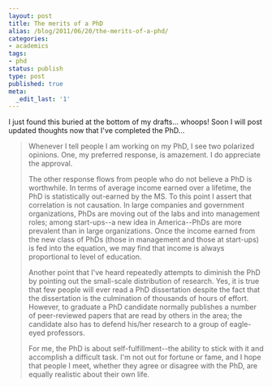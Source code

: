 ```yaml
---
layout: post
title: The merits of a PhD
alias: /blog/2011/06/20/the-merits-of-a-phd/
categories:
- academics
tags:
- phd
status: publish
type: post
published: true
meta:
  _edit_last: '1'
---
```

I just found this buried at the bottom of my drafts... whoops! Soon I will post updated thoughts now that I've completed the PhD...
<blockquote>Whenever I tell people I am working on my PhD, I see two polarized opinions. One, my preferred response, is amazement. I do appreciate the approval.

The other response flows from people who do not believe a PhD is worthwhile. In terms of average income earned over a lifetime, the PhD is statistically out-earned by the MS. To this point I assert that correlation is not causation. In large companies and government organizations, PhDs are moving out of the labs and into management roles; among start-ups--a new idea in America--PhDs are more prevalent than in large organizations. Once the income earned from the new class of PhDs (those in management and those at start-ups) is fed into the equation, we may find that income is always proportional to level of education.

Another point that I've heard repeatedly attempts to diminish the PhD by pointing out the small-scale distribution of research. Yes, it is true that few people will ever read a PhD dissertation despite the fact that the dissertation is the culmination of thousands of hours of effort. However, to graduate a PhD candidate normally publishes a number of peer-reviewed papers that are read by others in the area; the candidate also has to defend his/her research to a group of eagle-eyed professors.

For me, the PhD is about self-fulfillment--the ability to stick with it and accomplish a difficult task. I'm not out for fortune or fame, and I hope that people I meet, whether they agree or disagree with the PhD, are equally realistic about their own life.</blockquote>
